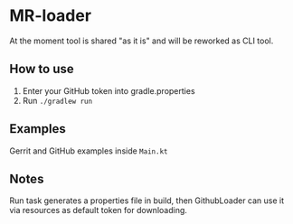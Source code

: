 # MR-loader

At the moment tool is shared "as it is" and will be reworked as CLI tool. 

## How to use

1. Enter your GitHub token into gradle.properties
2. Run `./gradlew run`

## Examples

Gerrit and GitHub examples inside `Main.kt`

## Notes

Run task generates a properties file in build, then GithubLoader can use it
via resources as default token for downloading.